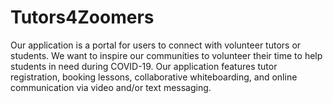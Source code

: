 # Tutors4Zoomers
Our application is a portal for users to connect with volunteer tutors or students. We want to inspire our communities to volunteer their time to help students in need during COVID-19. Our application features tutor registration, booking lessons, collaborative whiteboarding, and online communication via video and/or text messaging.
